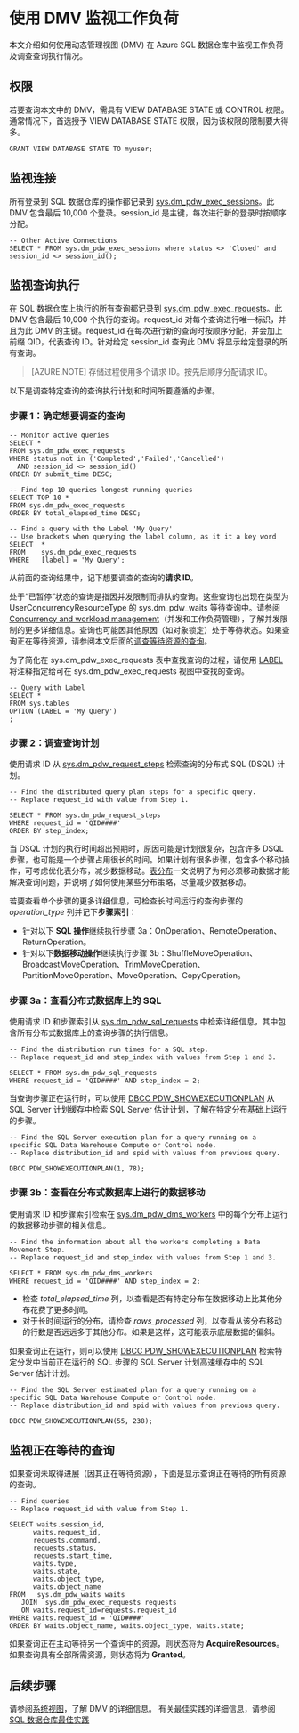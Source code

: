 <properties
   pageTitle="使用 DMV 监视工作负荷 | Azure"
   description="了解如何使用 DMV 监视工作负荷。"
   services="sql-data-warehouse"
   documentationCenter="NA"
   authors="sonyam"
   manager="barbkess"
   editor=""/>  


<tags
   ms.service="sql-data-warehouse"
   ms.devlang="NA"
   ms.topic="article"
   ms.tgt_pltfrm="NA"
   ms.workload="data-services"
   ms.date="10/08/2016"
   wacn.date="10/31/2016"/>  


# 使用 DMV 监视工作负荷

本文介绍如何使用动态管理视图 (DMV) 在 Azure SQL 数据仓库中监视工作负荷及调查查询执行情况。

## 权限

若要查询本文中的 DMV，需具有 VIEW DATABASE STATE 或 CONTROL 权限。通常情况下，首选授予 VIEW DATABASE STATE 权限，因为该权限的限制要大得多。


	GRANT VIEW DATABASE STATE TO myuser;


## 监视连接

所有登录到 SQL 数据仓库的操作都记录到 [sys.dm\_pdw\_exec\_sessions][]。此 DMV 包含最后 10,000 个登录。session\_id 是主键，每次进行新的登录时按顺序分配。


	-- Other Active Connections
	SELECT * FROM sys.dm_pdw_exec_sessions where status <> 'Closed' and session_id <> session_id();


## 监视查询执行

在 SQL 数据仓库上执行的所有查询都记录到 [sys.dm\_pdw\_exec\_requests][]。此 DMV 包含最后 10,000 个执行的查询。request\_id 对每个查询进行唯一标识，并且为此 DMV 的主键。request\_id 在每次进行新的查询时按顺序分配，并会加上前缀 QID，代表查询 ID。针对给定 session\_id 查询此 DMV 将显示给定登录的所有查询。

>[AZURE.NOTE] 存储过程使用多个请求 ID。按先后顺序分配请求 ID。

以下是调查特定查询的查询执行计划和时间所要遵循的步骤。

### 步骤 1：确定想要调查的查询


	-- Monitor active queries
	SELECT * 
	FROM sys.dm_pdw_exec_requests 
	WHERE status not in ('Completed','Failed','Cancelled')
	  AND session_id <> session_id()
	ORDER BY submit_time DESC;

	-- Find top 10 queries longest running queries
	SELECT TOP 10 * 
	FROM sys.dm_pdw_exec_requests 
	ORDER BY total_elapsed_time DESC;

	-- Find a query with the Label 'My Query'
	-- Use brackets when querying the label column, as it it a key word
	SELECT  *
	FROM    sys.dm_pdw_exec_requests
	WHERE   [label] = 'My Query';


从前面的查询结果中，记下想要调查的查询的**请求 ID**。

处于“已暂停”状态的查询是指因并发限制而排队的查询。这些查询也出现在类型为 UserConcurrencyResourceType 的 sys.dm\_pdw\_waits 等待查询中。请参阅 [Concurrency and workload management][]（并发和工作负荷管理），了解并发限制的更多详细信息。查询也可能因其他原因（如对象锁定）处于等待状态。如果查询正在等待资源，请参阅本文后面的[调查等待资源的查询][]。

为了简化在 sys.dm\_pdw\_exec\_requests 表中查找查询的过程，请使用 [LABEL][] 将注释指定给可在 sys.dm\_pdw\_exec\_requests 视图中查找的查询。


	-- Query with Label
	SELECT *
	FROM sys.tables
	OPTION (LABEL = 'My Query')
	;


### 步骤 2：调查查询计划

使用请求 ID 从 [sys.dm\_pdw\_request\_steps][] 检索查询的分布式 SQL (DSQL) 计划。

	-- Find the distributed query plan steps for a specific query.
	-- Replace request_id with value from Step 1.

	SELECT * FROM sys.dm_pdw_request_steps
	WHERE request_id = 'QID####'
	ORDER BY step_index;

当 DSQL 计划的执行时间超出预期时，原因可能是计划很复杂，包含许多 DSQL 步骤，也可能是一个步骤占用很长的时间。如果计划有很多步骤，包含多个移动操作，可考虑优化表分布，减少数据移动。[表分布][]一文说明了为何必须移动数据才能解决查询问题，并说明了如何使用某些分布策略，尽量减少数据移动。

若要查看单个步骤的更多详细信息，可检查长时间运行的查询步骤的 *operation\_type* 列并记下**步骤索引**：

- 针对以下 **SQL 操作**继续执行步骤 3a：OnOperation、RemoteOperation、ReturnOperation。
- 针对以下**数据移动操作**继续执行步骤 3b：ShuffleMoveOperation、BroadcastMoveOperation、TrimMoveOperation、PartitionMoveOperation、MoveOperation、CopyOperation。

### 步骤 3a：查看分布式数据库上的 SQL

使用请求 ID 和步骤索引从 [sys.dm\_pdw\_sql\_requests][] 中检索详细信息，其中包含所有分布式数据库上的查询步骤的执行信息。


	-- Find the distribution run times for a SQL step.
	-- Replace request_id and step_index with values from Step 1 and 3.

	SELECT * FROM sys.dm_pdw_sql_requests
	WHERE request_id = 'QID####' AND step_index = 2;


当查询步骤正在运行时，可以使用 [DBCC PDW\_SHOWEXECUTIONPLAN][] 从 SQL Server 计划缓存中检索 SQL Server 估计计划，了解在特定分布基础上运行的步骤。


	-- Find the SQL Server execution plan for a query running on a specific SQL Data Warehouse Compute or Control node.
	-- Replace distribution_id and spid with values from previous query.

	DBCC PDW_SHOWEXECUTIONPLAN(1, 78);


### 步骤 3b：查看在分布式数据库上进行的数据移动

使用请求 ID 和步骤索引检索在 [sys.dm\_pdw\_dms\_workers][] 中的每个分布上运行的数据移动步骤的相关信息。


	-- Find the information about all the workers completing a Data Movement Step.
	-- Replace request_id and step_index with values from Step 1 and 3.

	SELECT * FROM sys.dm_pdw_dms_workers
	WHERE request_id = 'QID####' AND step_index = 2;


- 检查 *total\_elapsed\_time* 列，以查看是否有特定分布在数据移动上比其他分布花费了更多时间。
- 对于长时间运行的分布，请检查 *rows\_processed* 列，以查看从该分布移动的行数是否远远多于其他分布。如果是这样，这可能表示底层数据的偏斜。

如果查询正在运行，则可以使用 [DBCC PDW\_SHOWEXECUTIONPLAN][] 检索特定分发中当前正在运行的 SQL 步骤的 SQL Server 计划高速缓存中的 SQL Server 估计计划。


	-- Find the SQL Server estimated plan for a query running on a specific SQL Data Warehouse Compute or Control node.
	-- Replace distribution_id and spid with values from previous query.

	DBCC PDW_SHOWEXECUTIONPLAN(55, 238);

<a name="waiting"></a>
## 监视正在等待的查询

如果查询未取得进展（因其正在等待资源），下面是显示查询正在等待的所有资源的查询。


	-- Find queries 
	-- Replace request_id with value from Step 1.

	SELECT waits.session_id,
	      waits.request_id,  
	      requests.command,
	      requests.status,
	      requests.start_time,  
	      waits.type,
	      waits.state,
	      waits.object_type,
	      waits.object_name
	FROM   sys.dm_pdw_waits waits
	   JOIN  sys.dm_pdw_exec_requests requests
	   ON waits.request_id=requests.request_id
	WHERE waits.request_id = 'QID####'
	ORDER BY waits.object_name, waits.object_type, waits.state;


如果查询正在主动等待另一个查询中的资源，则状态将为 **AcquireResources**。如果查询具有全部所需资源，则状态将为 **Granted**。

## 后续步骤
请参阅[系统视图][]，了解 DMV 的详细信息。
有关最佳实践的详细信息，请参阅 [SQL 数据仓库最佳实践][]

<!--Image references-->


<!--Article references-->
[Manage overview]: /documentation/articles/sql-data-warehouse-overview-manage
[SQL 数据仓库最佳实践]: /documentation/articles/sql-data-warehouse-best-practices
[系统视图]: /documentation/articles/sql-data-warehouse-reference-tsql-system-views
[表分布]: /documentation/articles/sql-data-warehouse-tables-distribute
[Concurrency and workload management]: /documentation/articles/sql-data-warehouse-develop-concurrency
[调查等待资源的查询]: /documentation/articles/sql-data-warehouse-manage-monitor#waiting

<!--MSDN references-->
[sys.dm\_pdw\_dms\_workers]: http://msdn.microsoft.com/zh-cn/library/mt203878.aspx
[sys.dm\_pdw\_exec\_requests]: http://msdn.microsoft.com/zh-cn/library/mt203887.aspx
[sys.dm\_pdw\_exec\_sessions]: http://msdn.microsoft.com/zh-cn/library/mt203883.aspx
[sys.dm\_pdw\_request\_steps]: http://msdn.microsoft.com/zh-cn/library/mt203913.aspx
[sys.dm\_pdw\_sql\_requests]: http://msdn.microsoft.com/zh-cn/library/mt203889.aspx
[DBCC PDW\_SHOWEXECUTIONPLAN]: http://msdn.microsoft.com/zh-cn/library/mt204017.aspx
[DBCC PDW_SHOWSPACEUSED]: http://msdn.microsoft.com/zh-cn/library/mt204028.aspx
[LABEL]: https://msdn.microsoft.com/zh-cn/library/ms190322.aspx

<!---HONumber=Mooncake_1024_2016-->